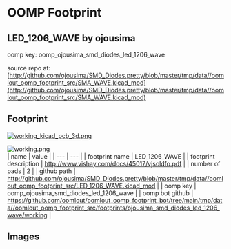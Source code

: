# OOMP Footprint  
## LED_1206_WAVE  by ojousima  
  
oomp key: oomp_ojousima_smd_diodes_led_1206_wave  
  
source repo at: [http://github.com/ojousima/SMD_Diodes.pretty/blob/master/tmp/data//oomlout_oomp_footprint_src/SMA_WAVE.kicad_mod](http://github.com/ojousima/SMD_Diodes.pretty/blob/master/tmp/data//oomlout_oomp_footprint_src/SMA_WAVE.kicad_mod)  
## Footprint  
  
[![working_kicad_pcb_3d.png](working_kicad_pcb_3d_600.png)](working_kicad_pcb_3d.png)  
  
[![working.png](working_600.png)](working.png)  
| name | value | 
| --- | --- | 
| footprint name | LED_1206_WAVE | 
| footprint description | http://www.vishay.com/docs/45017/vjsoldfo.pdf | 
| number of pads | 2 | 
| github path | http://github.com/ojousima/SMD_Diodes.pretty/blob/master/tmp/data//oomlout_oomp_footprint_src/LED_1206_WAVE.kicad_mod | 
| oomp key | oomp_ojousima_smd_diodes_led_1206_wave | 
| oomp bot github | https://github.com/oomlout/oomlout_oomp_footprint_bot/tree/main/tmp/data//oomlout_oomp_footprint_src/footprints/ojousima_smd_diodes_led_1206_wave/working | 
## Images  
